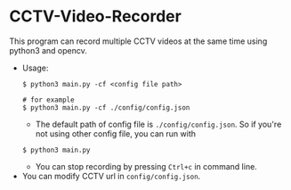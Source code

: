 # CCTV-Video-Recorder

This program can record multiple CCTV videos at the same time using python3 and opencv.
+ Usage:
    ```
    $ python3 main.py -cf <config file path>

    # for example
    $ python3 main.py -cf ./config/config.json
    ```
    + The default path of config file is `./config/config.json`. So if you're not using other config file, you can run with
    ```
    $ python3 main.py
    ```
    + You can stop recording by pressing `Ctrl+c` in command line.
+ You can modify CCTV url in `config/config.json`.

